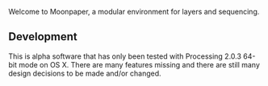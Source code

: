 Welcome to Moonpaper, a modular environment for layers and sequencing.

## Development

This is alpha software that has only been tested with Processing 2.0.3 64-bit mode on OS X. There are many features missing and there are still many design decisions to be made and/or changed.
